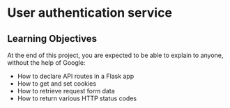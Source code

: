 # User authentication service
## Learning Objectives

At the end of this project, you are expected to be able to explain to anyone, without the help of Google:<br>

- How to declare API routes in a Flask app<br>
- How to get and set cookies<br>
- How to retrieve request form data<br>
- How to return various HTTP status codes<br>
